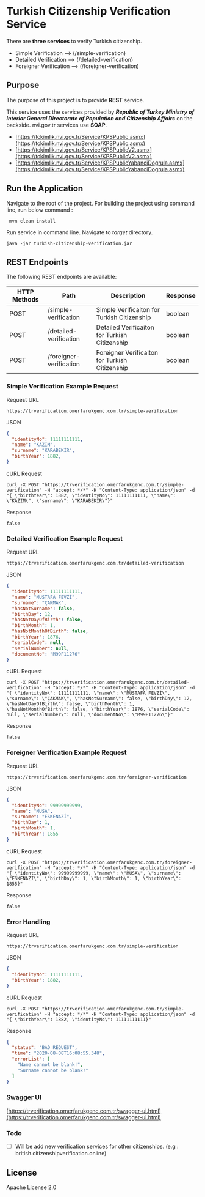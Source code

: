 
# Turkish Citizenship Verification Service

There are **three services** to verify Turkish citizenship.

  - Simple Verification --> (/simple-verification)
  - Detailed Verification --> (/detailed-verification)
  - Foreigner Verification --> (/foreigner-verification)

## Purpose

The purpose of this project is to provide **REST** service.

This service uses the services provided by ***Republic of Turkey Ministry of Interior General Directorate of Population and Citizenship Affairs*** on the backside. nvi.gov.tr services use **SOAP**.

-   [https://tckimlik.nvi.gov.tr/Service/KPSPublic.asmx](https://tckimlik.nvi.gov.tr/Service/KPSPublic.asmx)
-   [https://tckimlik.nvi.gov.tr/Service/KPSPublicV2.asmx](https://tckimlik.nvi.gov.tr/Service/KPSPublicV2.asmx)
-   [https://tckimlik.nvi.gov.tr/Service/KPSPublicYabanciDogrula.asmx](https://tckimlik.nvi.gov.tr/Service/KPSPublicYabanciDogrula.asmx)

## Run the Application

Navigate to the root of the project. For building the project using command line, run below command :

``` mvn clean install```

Run service in command line. Navigate to *target* directory. 

``` java -jar turkish-citizenship-verification.jar ```

## REST Endpoints
The following REST endpoints are available:

| HTTP Methods | Path                    | Description                                    | Response |
|--------------|-------------------------|------------------------------------------------|----------|
| POST         | /simple-verification    | Simple Verificaiton for Turkish Citizenship    | boolean  |
| POST         | /detailed-verification  | Detailed Verificaiton for Turkish Citizenship  | boolean  |
| POST         | /foreigner-verification | Foreigner Verificaiton for Turkish Citizenship | boolean  |

 ### Simple Verification Example Request

Request URL

```https://trverification.omerfarukgenc.com.tr/simple-verification```

JSON

```json
{
  "identityNo": 11111111111,
  "name": "KÂZIM",
  "surname": "KARABEKİR",
  "birthYear": 1882,
}
```

cURL Request

    curl -X POST "https://trverification.omerfarukgenc.com.tr/simple-verification" -H "accept: */*" -H "Content-Type: application/json" -d "{ \"birthYear\": 1882, \"identityNo\": 11111111111, \"name\": \"KÂZIM\", \"surname\": \"KARABEKİR\"}"

Response 

```
false
```

 ### Detailed Verification Example Request
 
Request URL

```https://trverification.omerfarukgenc.com.tr/detailed-verification```

JSON

```json
{
  "identityNo": 11111111111,
  "name": "MUSTAFA FEVZİ",
  "surname": "ÇAKMAK",
  "hasNotSurname": false,
  "birthDay": 12,
  "hasNotDayOfBirth": false,
  "birthMonth": 1,
  "hasNotMonthOfBirth": false,
  "birthYear": 1876,
  "serialCode": null,
  "serialNumber": null,
  "documentNo": "M99F11276"
}
```

cURL Request

```
curl -X POST "https://trverification.omerfarukgenc.com.tr/detailed-verification" -H "accept: */*" -H "Content-Type: application/json" -d "{ \"identityNo\": 11111111111, \"name\": \"MUSTAFA FEVZİ\", \"surname\": \"ÇAKMAK\", \"hasNotSurname\": false, \"birthDay\": 12, \"hasNotDayOfBirth\": false, \"birthMonth\": 1, \"hasNotMonthOfBirth\": false, \"birthYear\": 1876, \"serialCode\": null, \"serialNumber\": null, \"documentNo\": \"M99F11276\"}"
```

Response 

```
false
```

 ### Foreigner Verification Example Request
 
Request URL

```https://trverification.omerfarukgenc.com.tr/foreigner-verification```

JSON

```json
{
  "identityNo": 99999999999,
  "name": "MUSA",
  "surname": "ESKENAZİ",
  "birthDay": 1,
  "birthMonth": 1,
  "birthYear": 1855
}
```

cURL Request

```
curl -X POST "https://trverification.omerfarukgenc.com.tr/foreigner-verification" -H "accept: */*" -H "Content-Type: application/json" -d "{ \"identityNo\": 99999999999, \"name\": \"MUSA\", \"surname\": \"ESKENAZİ\", \"birthDay\": 1, \"birthMonth\": 1, \"birthYear\": 1855}"
```

Response 

```
false
```
### Error Handling

Request URL

```https://trverification.omerfarukgenc.com.tr/simple-verification```

JSON

```json
{
  "identityNo": 11111111111,
  "birthYear": 1882,
}
```

cURL Request

```
curl -X POST "https://trverification.omerfarukgenc.com.tr/simple-verification" -H "accept: */*" -H "Content-Type: application/json" -d "{ \"birthYear\": 1882, \"identityNo\": 11111111111}"
```

Response 

```json
{
  "status": "BAD_REQUEST",
  "time": "2020-08-08T16:08:55.348",
  "errorList": [
    "Name cannot be blank!",
    "Surname cannot be blank!"
  ]
}
```
### Swagger UI

[https://trverification.omerfarukgenc.com.tr/swagger-ui.html](https://trverification.omerfarukgenc.com.tr/swagger-ui.html)

### Todo

 - [ ] Will be add new verification services for other citizenships. (e.g : british.citizenshipverification.online)

License
----

Apache License 2.0
